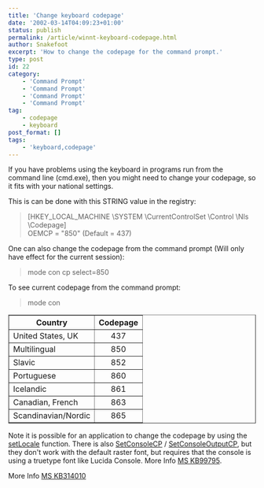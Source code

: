 ```yaml
---
title: 'Change keyboard codepage'
date: '2002-03-14T04:09:23+01:00'
status: publish
permalink: /article/winnt-keyboard-codepage.html
author: Snakefoot
excerpt: 'How to change the codepage for the command prompt.'
type: post
id: 22
category:
    - 'Command Prompt'
    - 'Command Prompt'
    - 'Command Prompt'
    - 'Command Prompt'
tag:
    - codepage
    - keyboard
post_format: []
tags:
    - 'keyboard,codepage'
---
```

If you have problems using the keyboard in programs run from the command line (cmd.exe), then you might need to change your codepage, so it fits with your national settings.  
  
 This is can be done with this STRING value in the registry:

> \[HKEY\_LOCAL\_MACHINE \\SYSTEM \\CurrentControlSet \\Control \\Nls \\Codepage\]  
>  OEMCP = "850" (Default = 437)

 One can also change the codepage from the command prompt (Will only have effect for the current session):
 > mode con cp select=850

 To see current codepage from the command prompt:
 > mode con

 <table border="1"><tr><th align="center">Country</th><th align="center">Codepage</th></tr><tr><td>United States, UK</td><td align="center">437</td></tr><tr><td>Multilingual</td> <td align="center">850</td></tr><tr><td>Slavic</td> <td align="center">852</td></tr><tr><td>Portuguese</td> <td align="center">860</td></tr><tr><td>Icelandic</td> <td align="center">861</td></tr><tr><td>Canadian, French</td> <td align="center">863</td></tr><tr><td>Scandinavian/Nordic</td><td align="center">865</td></tr></table>

 Note it is possible for an application to change the codepage by using the [setLocale](http://msdn.microsoft.com/library/en-us/vccore98/HTML/_crt_setlocale.2c_._wsetlocale.asp) function. There is also [SetConsoleCP](http://msdn.microsoft.com/library/en-us/dllproc/base/setconsolecp.asp?frame=true) / [SetConsoleOutputCP](http://msdn.microsoft.com/library/en-us/dllproc/base/setconsoleoutputcp.asp), but they don't work with the default raster font, but requires that the console is using a truetype font like Lucida Console. More Info [MS KB99795](http://support.microsoft.com/kb/99795 "INFO: SetConsoleOutputCP Only Effective with Unicode Fonts [Q99795]").  
  
 More Info [MS KB314010](http://support.microsoft.com/kb/314010 "DCA Fails When OEMCP Is Set to a Value Other Than 437 (United States) [Q314010]")